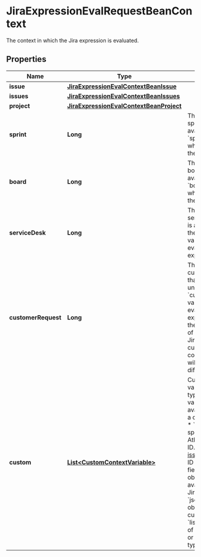 

# JiraExpressionEvalRequestBeanContext

The context in which the Jira expression is evaluated.

## Properties

| Name | Type | Description | Notes |
|------------ | ------------- | ------------- | -------------|
|**issue** | [**JiraExpressionEvalContextBeanIssue**](JiraExpressionEvalContextBeanIssue.md) |  |  [optional] |
|**issues** | [**JiraExpressionEvalContextBeanIssues**](JiraExpressionEvalContextBeanIssues.md) |  |  [optional] |
|**project** | [**JiraExpressionEvalContextBeanProject**](JiraExpressionEvalContextBeanProject.md) |  |  [optional] |
|**sprint** | **Long** | The ID of the sprint that is available under the &#x60;sprint&#x60; variable when evaluating the expression. |  [optional] |
|**board** | **Long** | The ID of the board that is available under the &#x60;board&#x60; variable when evaluating the expression. |  [optional] |
|**serviceDesk** | **Long** | The ID of the service desk that is available under the &#x60;serviceDesk&#x60; variable when evaluating the expression. |  [optional] |
|**customerRequest** | **Long** | The ID of the customer request that is available under the &#x60;customerRequest&#x60; variable when evaluating the expression. This is the same as the ID of the underlying Jira issue, but the customer request context variable will have a different type. |  [optional] |
|**custom** | [**List&lt;CustomContextVariable&gt;**](CustomContextVariable.md) | Custom context variables and their types. These variable types are available for use in a custom context:   *  &#x60;user&#x60;: A [user](https://developer.atlassian.com/cloud/jira/platform/jira-expressions-type-reference#user) specified as an Atlassian account ID.  *  &#x60;issue&#x60;: An [issue](https://developer.atlassian.com/cloud/jira/platform/jira-expressions-type-reference#issue) specified by ID or key. All the fields of the issue object are available in the Jira expression.  *  &#x60;json&#x60;: A JSON object containing custom content.  *  &#x60;list&#x60;: A JSON list of &#x60;user&#x60;, &#x60;issue&#x60;, or &#x60;json&#x60; variable types. |  [optional] |



